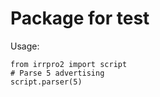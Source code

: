 # Package for test

Usage:

    from irrpro2 import script
    # Parse 5 advertising
    script.parser(5)